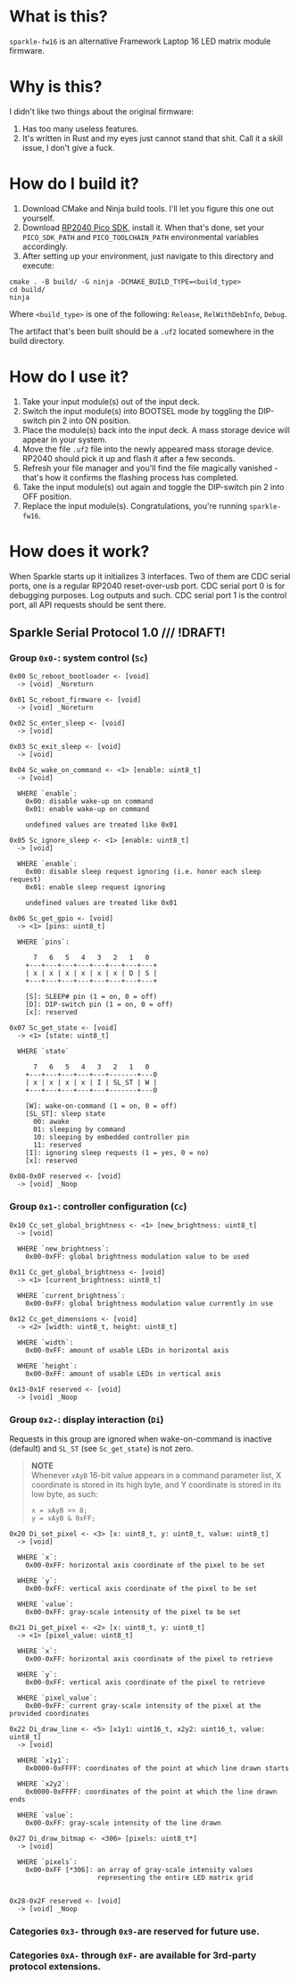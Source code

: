 ﻿# What is this?
`sparkle-fw16` is an alternative Framework Laptop 16 LED matrix module firmware.

# Why is this?
I didn't like two things about the original firmware:
1. Has too many useless features.
2. It's written in Rust and my eyes just cannot stand that shit. 
   Call it a skill issue, I don't give a fuck.

# How do I build it?
1. Download CMake and Ninja build tools. I'll let you figure this one out yourself.
2. Download [RP2040 Pico SDK](https://github.com/raspberrypi/pico-sdk), install it. 
When that's done, set your `PICO_SDK_PATH` and `PICO_TOOLCHAIN_PATH` environmental 
variables accordingly.
3. After setting up your environment, just navigate to this directory and execute:
```
cmake . -B build/ -G ninja -DCMAKE_BUILD_TYPE=<build_type>
cd build/
ninja
```
Where `<build_type>` is one of the following: `Release`, `RelWithDebInfo`, `Debug`.

The artifact that's been built should be a `.uf2` located somewhere in the build 
directory.

# How do I use it?
1. Take your input module(s) out of the input deck.
2. Switch the input module(s) into BOOTSEL mode by toggling the DIP-switch pin 2 
   into ON position. 
3. Place the module(s) back into the input deck. A mass storage device will appear 
   in your system. 
4. Move the file `.uf2` file into the newly appeared mass storage device. RP2040 
   should pick it up and flash it after a few seconds.
5. Refresh your file manager and you'll find the
   file magically vanished - that's how it confirms the flashing process has completed.
6. Take the input module(s) out again and toggle the DIP-switch pin 2 into OFF position.
7. Replace the input module(s). Congratulations, you're running `sparkle-fw16`.

# How does it work?
When Sparkle starts up it initializes 3 interfaces. Two of them are CDC serial ports, one
is a regular RP2040 reset-over-usb port. CDC serial port 0 is for debugging purposes. Log 
outputs and such. CDC serial port 1 is the control port, all API requests should be sent
there.

## Sparkle Serial Protocol 1.0 /// !DRAFT!

### Group `0x0-`: system control (`Sc`)
```
0x00 Sc_reboot_bootloader <- [void]
  -> [void] _Noreturn
```

```
0x01 Sc_reboot_firmware <- [void]
  -> [void] _Noreturn
```

```
0x02 Sc_enter_sleep <- [void]
  -> [void]
  ```

```
0x03 Sc_exit_sleep <- [void]
  -> [void]
```

```
0x04 Sc_wake_on_command <- <1> [enable: uint8_t]
  -> [void]
  
  WHERE `enable`:
    0x00: disable wake-up on command
    0x01: enable wake-up on command
    
    undefined values are treated like 0x01
```

```
0x05 Sc_ignore_sleep <- <1> [enable: uint8_t]
  -> [void]
  
  WHERE `enable`:
    0x00: disable sleep request ignoring (i.e. honor each sleep request)
    0x01: enable sleep request ignoring
    
    undefined values are treated like 0x01
```

```
0x06 Sc_get_gpio <- [void]
  -> <1> [pins: uint8_t]
  
  WHERE `pins`:
    
      7   6   5   4   3   2   1   0
    +---+---+---+---+---+---+---+---+
    | x | x | x | x | x | x | D | S |
    +---+---+---+---+---+---+---+---+
    
    [S]: SLEEP# pin (1 = on, 0 = off)
    [D]: DIP-switch pin (1 = on, 0 = off)
    [x]: reserved
```

```
0x07 Sc_get_state <- [void]
  -> <1> [state: uint8_t]
  
  WHERE `state`

      7   6   5   4   3   2   1   0
    +---+---+---+---+---+-------+---0
    | x | x | x | x | I | SL_ST | W |
    +---+---+---+---+---+-------+---0
    
    [W]: wake-on-command (1 = on, 0 = off)
    [SL_ST]: sleep state
      00: awake
      01: sleeping by command
      10: sleeping by embedded controller pin
      11: reserved
    [I]: ignoring sleep requests (1 = yes, 0 = no)
    [x]: reserved
```

```
0x08-0x0F reserved <- [void]
  -> [void] _Noop
```

### Group `0x1-`: controller configuration (`Cc`)
```
0x10 Cc_set_global_brightness <- <1> [new_brightness: uint8_t]  
  -> [void]
  
  WHERE `new_brightness`:
    0x00-0xFF: global brightness modulation value to be used
```

```
0x11 Cc_get_global_brightness <- [void]
  -> <1> [current_brightness: uint8_t]
  
  WHERE `current_brightness`:
    0x00-0xFF: global brightness modulation value currently in use
```

```
0x12 Cc_get_dimensions <- [void]
  -> <2> [width: uint8_t, height: uint8_t]
  
  WHERE `width`:
    0x00-0xFF: amount of usable LEDs in horizontal axis
    
  WHERE `height`:
    0x00-0xFF: amount of usable LEDs in vertical axis 
```

```
0x13-0x1F reserved <- [void]
  -> [void] _Noop
```

### Group `0x2-`: display interaction (`Di`)
Requests in this group are ignored when wake-on-command is inactive 
(default) and `SL_ST` (see `Sc_get_state`) is not zero.

> **NOTE**  
> Whenever `xAyB` 16-bit value appears in a command parameter list, 
> X coordinate is stored in its high byte, and Y coordinate is stored
> in its low byte, as such:
> ```
> x = xAyB >> 8;
> y = xAyB & 0xFF;
> ```

```
0x20 Di_set_pixel <- <3> [x: uint8_t, y: uint8_t, value: uint8_t]
  -> [void]
  
  WHERE `x`:
    0x00-0xFF: horizontal axis coordinate of the pixel to be set
  
  WHERE `y`:
    0x00-0xFF: vertical axis coordinate of the pixel to be set
    
  WHERE `value`:
    0x00-0xFF: gray-scale intensity of the pixel to be set
```

```
0x21 Di_get_pixel <- <2> [x: uint8_t, y: uint8_t]
  -> <1> [pixel_value: uint8_t]
  
  WHERE `x`:
    0x00-0xFF: horizontal axis coordinate of the pixel to retrieve
    
  WHERE `y`:
    0x00-0xFF: vertical axis coordinate of the pixel to retrieve
    
  WHERE `pixel_value`:
    0x00-0xFF: current gray-scale intensity of the pixel at the provided coordinates
```

```
0x22 Di_draw_line <- <5> [x1y1: uint16_t, x2y2: uint16_t, value: uint8_t]
  -> [void]
  
  WHERE `x1y1`:
    0x0000-0xFFFF: coordinates of the point at which line drawn starts
  
  WHERE `x2y2`:
    0x0000-0xFFFF: coordinates of the point at which the line drawn ends
    
  WHERE `value`:
    0x00-0xFF: gray-scale intensity of the line drawn
```

```
0x27 Di_draw_bitmap <- <306> [pixels: uint8_t*]
  -> [void]
  
  WHERE `pixels`:
    0x00-0xFF [*306]: an array of gray-scale intensity values 
                      representing the entire LED matrix grid
                      
```

```
0x28-0x2F reserved <- [void]
  -> [void] _Noop
```

### Categories `0x3-` through `0x9-`are reserved for future use.

### Categories `0xA-` through `0xF-` are available for 3rd-party protocol extensions.